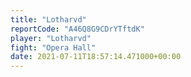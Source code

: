 ```yaml
---
title: "Lotharvd"
reportCode: "A46Q8G9CDrYTftdK"
player: "Lotharvd"
fight: "Opera Hall"
date: 2021-07-11T18:57:14.471000+00:00
---
```

